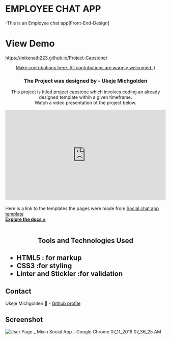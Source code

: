 # EMPLOYEE CHAT APP
-This is an Employee chat app[Front-End-Design]

# View Demo
https://mikenath223.github.io/Project-Capstone/
<br />
<p align="center">
  <a href="https://github.com/mikenath223/Project-Capstone/pulls">Make contributions here. All contributions are warmly welcomed  :)</a>
  <br/>
 <h3 align="center">The Project was designed by - Ukeje Michgolden</h3>
 <p align="center">
This project is titled project capstone which involves coding an already designed template within a given timeframe.</br>
     Watch a video presentation of the project below.</br>
     <div style="position: relative; padding-bottom: 56.25%; height: 0;"><iframe src="https://www.loom.com/embed/f0b51e1a79db409f97fcc16986d7936d" frameborder="0" webkitallowfullscreen mozallowfullscreen allowfullscreen style="position: absolute; top: 0; left: 0; width: 100%; height: 100%;"></iframe></div>
     </br>
     Here is a link to the templates the pages were made from <a href="https://www.behance.net/gallery/70285515/Swipex-This-application-for-dating">Social chat app template</a>
   <br />
   <a href="https://github.com/mikenath223/Project-Capstone/tree/social-page"><strong>Explore the docs »</strong></a>
   <br />
   <br />
 </p>
</p>
<h2 align="center">Tools and Technologies Used<h2>
 <ul>
  <li>HTML5 : for markup</li>
  <li>CSS3 :for styling</li>
  <li>Linter and Stickler :for validation</li>
 </ul>
<!-- TABLE OF CONTENTS -->

## Contact
Ukeje Michgolden :man: - [Github profile](https://github.com/mikenath223)
<br>

## Screenshot

![User Page _ Mixin Social App - Google Chrome 07_11_2019 07_36_25 AM](https://user-images.githubusercontent.com/33323077/68365608-74a1af80-0131-11ea-8374-c1bfa4736466.png)

